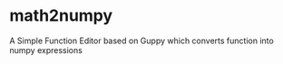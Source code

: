 # math2numpy
 A Simple Function Editor based on Guppy which converts function into numpy expressions
